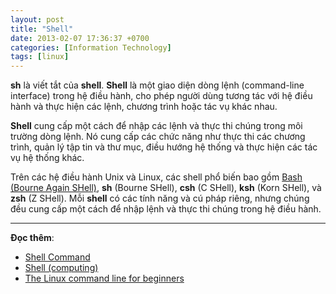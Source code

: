```yaml
---
layout: post
title: "Shell"
date: 2013-02-07 17:36:37 +0700
categories: [Information Technology]
tags: [linux]
---
```


**sh** là viết tắt của **shell**. **Shell** là một giao diện dòng lệnh (command-line interface) trong hệ điều hành, cho phép người dùng tương tác với hệ điều hành và thực hiện các lệnh, chương trình hoặc tác vụ khác nhau.

**Shell** cung cấp một cách để nhập các lệnh và thực thi chúng trong môi trường dòng lệnh. Nó cung cấp các chức năng như thực thi các chương trình, quản lý tập tin và thư mục, điều hướng hệ thống và thực hiện các tác vụ hệ thống khác.

Trên các hệ điều hành Unix và Linux, các shell phổ biến bao gồm [Bash (Bourne Again SHell)](https://vegetaz.github.io/linux/2013/02/03/bash.html), **sh** (Bourne SHell), **csh** (C SHell), **ksh** (Korn SHell), và **zsh** (Z SHell). Mỗi **shell** có các tính năng và cú pháp riêng, nhưng chúng đều cung cấp một cách để nhập lệnh và thực thi chúng trong hệ điều hành.

---

**Đọc thêm**:  
- [Shell Command](https://learn.microsoft.com/vi-vn/visualstudio/ide/reference/shell-command?view=vs-2019)
- [Shell (computing)](https://en.wikipedia.org/wiki/Shell_(computing))
- [The Linux command line for beginners](https://ubuntu.com/tutorials/command-line-for-beginners#1-overview)
